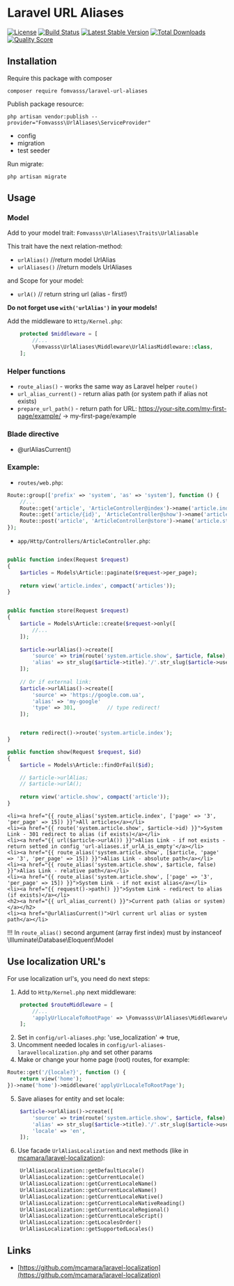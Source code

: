 # Laravel URL Aliases

[![License](https://img.shields.io/packagist/l/fomvasss/laravel-url-aliases.svg?style=for-the-badge)](https://packagist.org/packages/fomvasss/laravel-url-aliases)
[![Build Status](https://img.shields.io/github/stars/fomvasss/laravel-url-aliases.svg?style=for-the-badge)](https://github.com/fomvasss/laravel-url-aliases)
[![Latest Stable Version](https://img.shields.io/packagist/v/fomvasss/laravel-url-aliases.svg?style=for-the-badge)](https://packagist.org/packages/fomvasss/laravel-url-aliases)
[![Total Downloads](https://img.shields.io/packagist/dt/fomvasss/laravel-url-aliases.svg?style=for-the-badge)](https://packagist.org/packages/fomvasss/laravel-url-aliases)
[![Quality Score](https://img.shields.io/scrutinizer/g/fomvasss/laravel-url-aliases.svg?style=for-the-badge)](https://scrutinizer-ci.com/g/fomvasss/laravel-url-aliases)

## Installation

Require this package with composer
```shell
composer require fomvasss/laravel-url-aliases
```

Publish package resource:
```shell
php artisan vendor:publish --provider="Fomvasss\UrlAliases\ServiceProvider"
```
- config
- migration
- test seeder

Run migrate:
```shell
php artisan migrate
```

## Usage

### Model

Add to your model trait: `Fomvasss\UrlAliases\Traits\UrlAliasable` 

This trait have the next relation-method:
-  `urlAlias()` //return model UrlAlias
-  `urlAliases()` //return models UrlAliases

and Scope for your model:
- `urlA()`      // return string url (alias - first!)

__Do not forget use `with('urlAlias')` in your models!__

Add the middleware to `Http/Kernel.php`:
```php
    protected $middleware = [
        //...
        \Fomvasss\UrlAliases\Middleware\UrlAliasMiddleware::class,
    ];
```

### Helper functions

- `route_alias()` - works the same way as Laravel helper `route()`
- `url_alias_current()` - return alias path (or system path if alias not exists)
- `prepare_url_path()` - return path for URL: https://your-site.com/my-first-page/example/ -> my-first-page/example 

### Blade directive

- @urlAliasCurrent()

### Example:

- `routes/web.php`:

```php
Route::group(['prefix' => 'system', 'as' => 'system'], function () {
    //...
    Route::get('article', 'ArticleController@index')->name('article.index');
    Route::get('article/{id}', 'ArticleController@show')->name('article.show');
    Route::post('article', 'ArticleController@store')->name('article.store');
});
```

- `app/Http/Controllers/ArticleController.php`:

```php

public function index(Request $request)
{
    $articles = Models\Article::paginate($request->per_page);
    
    return view('article.index', compact('articles'));
}


public function store(Request $request)
{
    $article = Models\Article::create($request->only([
        //...
    ]);
    
    $article->urlAlias()->create([
        'source' => trim(route('system.article.show', $article, false), '/'),      // Ex.: system/article/26
        'alias' => str_slug($article->title).'/'.str_slug($article->user->name), // must be unique! Ex.: my-first-article/taylor-otwell
    ]);
    
    // Or if external link:
    $article->urlAlias()->create([
        'source' => 'https://google.com.ua',
        'alias' => 'my-google'
        'type' => 301,          // type redirect!
    ]);


    return redirect()->route('system.article.index');
}

public function show(Request $request, $id)
{
    $article = Models\Article::findOrFail($id);

    // $article->urlAlias;
    // $article->urlA();
   
    return view('article.show', compact('article'));
}
```

```blade
<li><a href="{{ route_alias('system.article.index', ['page' => '3', 'per_page' => 15]) }}">All articles</a></li>
<li><a href="{{ route('system.article.show', $article->id) }}">System Link - 301 redirect to alias (if exists)</a></li>
<li><a href="{{ url($article->urlA()) }}">Alias Link - if not exists - return setted in config 'url-aliases.if_urlA_is_empty'</a></li>
<li><a href="{{ route_alias('system.article.show', [$article, 'page' => '3', 'per_page' => 15]) }}">Alias Link - absolute path</a></li>
<li><a href="{{ route_alias('system.article.show', $article, false) }}">Alias Link - relative path</a></li>
<li><a href="{{ route_alias('system.article.show', ['page' => '3', 'per_page' => 15]) }}">System Link - if not exist alias</a></li>
<li><a href="{{ request()->path() }}">System Link - redirect to alias (if exists)</a></li>
<h2><a href="{{ url_alias_current() }}">Current path (alias or system)</a></h2>
<li><a href="@urlAliasCurrent()">Url current url alias or system path</a></li>
```

!!! In `route_alias()` second argument (array first index) must by instanceof \Illuminate\Database\Eloquent\Model

## Use localization URL's

For use localization url's, you need do next steps:
1) Add to `Http/Kernel.php` next middleware:
```php
    protected $routeMiddleware = [
        //...
        'applyUrlLocaleToRootPage' => \Fomvasss\UrlAliases\Middleware\ApplyUrlLocaleToRootPage::class,
    ];
```
2) Set in `config/url-aliases.php`: 'use_localization' => true,
3) Uncomment needed locales in `config/url-aliases-laravellocalization.php` and set other params
4) Make or change your home page (root) routes, for example:
```php
Route::get('/{locale?}', function () {
    return view('home');
})->name('home')->middleware('applyUrlLocaleToRootPage');
```
5) Save aliases for entity and set locale:
```php
    $article->urlAlias()->create([
        'source' => trim(route('system.article.show', $article, false), '/'),      // Ex.: system/article/26
        'alias' => str_slug($article->title).'/'.str_slug($article->user->name), // must be unique! Ex.: my-first-article/taylor-otwell
        'locale' => 'en',
    ]);
```
6) Use facade `UrlAliasLocalization` and next methods (like in [mcamara/laravel-localization](https://github.com/mcamara/laravel-localization)):
```php
    UrlAliasLocalization::getDefaultLocale()
    UrlAliasLocalization::getCurrentLocale()
    UrlAliasLocalization::getCurrentLocaleName()
    UrlAliasLocalization::getCurrentLocaleName()
    UrlAliasLocalization::getCurrentLocaleNative()
    UrlAliasLocalization::getCurrentLocaleNativeReading()
    UrlAliasLocalization::getCurrentLocaleRegional()
    UrlAliasLocalization::getCurrentLocaleScript()
    UrlAliasLocalization::getLocalesOrder()
    UrlAliasLocalization::getSupportedLocales()
```

## Links

* [https://github.com/mcamara/laravel-localization](https://github.com/mcamara/laravel-localization)
